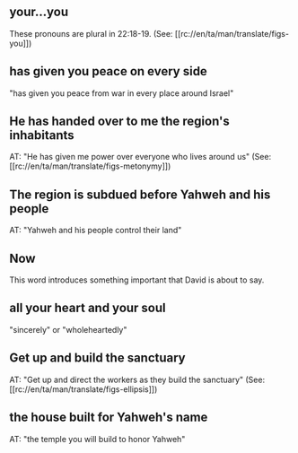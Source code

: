 ## your...you ##

These pronouns are plural in 22:18-19. (See: [[rc://en/ta/man/translate/figs-you]])

## has given you peace on every side ##

"has given you peace from war in every place around Israel"

## He has handed over to me the region's inhabitants ##

AT: "He has given me power over everyone who lives around us" (See: [[rc://en/ta/man/translate/figs-metonymy]])

## The region is subdued before Yahweh and his people ##

AT: "Yahweh and his people control their land"

## Now ##

This word introduces something important that David is about to say.

## all your heart and your soul ##

"sincerely" or "wholeheartedly"

## Get up and build the sanctuary ##

AT: "Get up and direct the workers as they build the sanctuary" (See: [[rc://en/ta/man/translate/figs-ellipsis]])

## the house built for Yahweh's name ##

AT: "the temple you will build to honor Yahweh"